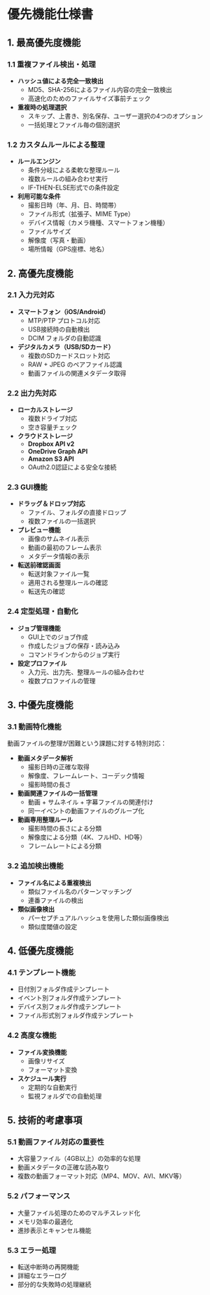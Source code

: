 # 優先機能仕様書

## 1. 最高優先度機能

### 1.1 重複ファイル検出・処理
- **ハッシュ値による完全一致検出**
  - MD5、SHA-256によるファイル内容の完全一致検出
  - 高速化のためのファイルサイズ事前チェック
- **重複時の処理選択**
  - スキップ、上書き、別名保存、ユーザー選択の4つのオプション
  - 一括処理とファイル毎の個別選択

### 1.2 カスタムルールによる整理
- **ルールエンジン**
  - 条件分岐による柔軟な整理ルール
  - 複数ルールの組み合わせ実行
  - IF-THEN-ELSE形式での条件設定
- **利用可能な条件**
  - 撮影日時（年、月、日、時間帯）
  - ファイル形式（拡張子、MIME Type）
  - デバイス情報（カメラ機種、スマートフォン機種）
  - ファイルサイズ
  - 解像度（写真・動画）
  - 場所情報（GPS座標、地名）

## 2. 高優先度機能

### 2.1 入力元対応
- **スマートフォン（iOS/Android）**
  - MTP/PTP プロトコル対応
  - USB接続時の自動検出
  - DCIM フォルダの自動認識
- **デジタルカメラ（USB/SDカード）**
  - 複数のSDカードスロット対応
  - RAW + JPEG のペアファイル認識
  - 動画ファイルの関連メタデータ取得

### 2.2 出力先対応
- **ローカルストレージ**
  - 複数ドライブ対応
  - 空き容量チェック
- **クラウドストレージ**
  - **Dropbox API v2**
  - **OneDrive Graph API**
  - **Amazon S3 API**
  - OAuth2.0認証による安全な接続

### 2.3 GUI機能
- **ドラッグ＆ドロップ対応**
  - ファイル、フォルダの直接ドロップ
  - 複数ファイルの一括選択
- **プレビュー機能**
  - 画像のサムネイル表示
  - 動画の最初のフレーム表示
  - メタデータ情報の表示
- **転送前確認画面**
  - 転送対象ファイル一覧
  - 適用される整理ルールの確認
  - 転送先の確認

### 2.4 定型処理・自動化
- **ジョブ管理機能**
  - GUI上でのジョブ作成
  - 作成したジョブの保存・読み込み
  - コマンドラインからのジョブ実行
- **設定プロファイル**
  - 入力元、出力先、整理ルールの組み合わせ
  - 複数プロファイルの管理

## 3. 中優先度機能

### 3.1 動画特化機能
動画ファイルの整理が困難という課題に対する特別対応：

- **動画メタデータ解析**
  - 撮影日時の正確な取得
  - 解像度、フレームレート、コーデック情報
  - 撮影時間の長さ
- **動画関連ファイルの一括管理**
  - 動画 + サムネイル + 字幕ファイルの関連付け
  - 同一イベントの動画ファイルのグループ化
- **動画専用整理ルール**
  - 撮影時間の長さによる分類
  - 解像度による分類（4K、フルHD、HD等）
  - フレームレートによる分類

### 3.2 追加検出機能
- **ファイル名による重複検出**
  - 類似ファイル名のパターンマッチング
  - 連番ファイルの検出
- **類似画像検出**
  - パーセプチュアルハッシュを使用した類似画像検出
  - 類似度閾値の設定

## 4. 低優先度機能

### 4.1 テンプレート機能
- 日付別フォルダ作成テンプレート
- イベント別フォルダ作成テンプレート
- デバイス別フォルダ作成テンプレート
- ファイル形式別フォルダ作成テンプレート

### 4.2 高度な機能
- **ファイル変換機能**
  - 画像リサイズ
  - フォーマット変換
- **スケジュール実行**
  - 定期的な自動実行
  - 監視フォルダでの自動処理

## 5. 技術的考慮事項

### 5.1 動画ファイル対応の重要性
- 大容量ファイル（4GB以上）の効率的な処理
- 動画メタデータの正確な読み取り
- 複数の動画フォーマット対応（MP4、MOV、AVI、MKV等）

### 5.2 パフォーマンス
- 大量ファイル処理のためのマルチスレッド化
- メモリ効率の最適化
- 進捗表示とキャンセル機能

### 5.3 エラー処理
- 転送中断時の再開機能
- 詳細なエラーログ
- 部分的な失敗時の処理継続